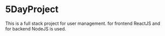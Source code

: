 # 5DayProject

This is a full stack project for user management.
for frontend ReactJS and for backend NodeJS is used.
